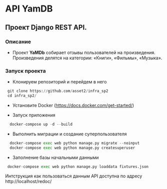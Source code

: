 # API YamDB

## Проект Django REST API.

### Описание

- Проект **YaMDb** собирает отзывы пользователей на произведения. Произведения делятся на категории: «Книги», «Фильмы», «Музыка».

### Запуск проекта

- Клонируем репозиторий и перейдем в него
```python
 git clone https://github.com/asset2/infra_sp2
 cd infra_sp2/
```

- Установите Docker (https://docs.docker.com/get-started/)

- Запуск приложения

```python
  docker-compose up -d --build
```

- Выполнить миграции и создание суперпользователя

```python
  docker-compose exec web python manage.py migrate --noinput
  docker-compose exec web python manage.py createsuperuser
```

- Заполнение базы начальными данными

```python
 docker-compose exec web python manage.py loaddata fixtures.json
```

Интструкция как пользоваться данным API доступна по адресу http://localhost/redoc/